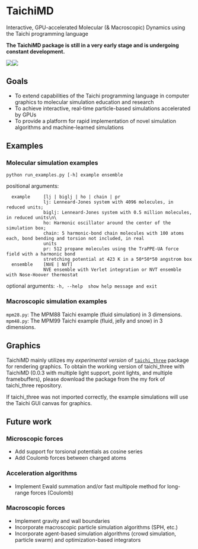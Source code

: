 # TaichiMD
Interactive, GPU-accelerated Molecular (& Macroscopic) Dynamics using the Taichi programming language

**The TaichiMD package is still in a very early stage and is undergoing constant development.**

![](propane.gif)![](mpm99.gif)

## Goals
* To extend capabilities of the Taichi programming language in computer graphics to molecular simulation education and research
* To achieve interactive, real-time particle-based simulations accelerated by GPUs
* To provide a platform for rapid implementation of novel simulation algorithms and machine-learned simulations

## Examples

### Molecular simulation examples
`python run_examples.py [-h] example ensemble`

positional arguments:
```
  example     [lj | biglj | ho | chain | pr
              lj: Lenneard-Jones system with 4096 molecules, in reduced units; 
              biglj: Lenneard-Jones system with 0.5 million molecules, in reduced units\n\
              ho: Harmonic oscillator around the center of the simulation box; 
              chain: 5 harmonic-bond chain molecules with 100 atoms each, bond bending and torsion not included, in real
              units
              pr: 512 propane molecules using the TraPPE-UA force field with a harmonic bond
              stretching potential at 423 K in a 50*50*50 angstrom box
  ensemble    [NVE | NVT] 
              NVE ensemble with Verlet integration or NVT ensemble with Nose-Hoover thermostat
```
optional arguments: `-h, --help  show help message and exit`

### Macroscopic simulation examples
`mpm28.py`: The MPM88 Taichi example (fluid simulation) in 3 dimensions.
`mpm48.py`: The MPM99 Taichi example (fluid, jelly and snow) in 3 dimensions.


## Graphics
TaichiMD mainly utilizes my *experimental version* of [`taichi_three`](https://github.com/victoriacity/taichi_three) package for rendering graphics. To obtain the working version of taichi_three with TaichiMD (0.0.3 with multiple light support, point lights, and multiple framebuffers), please download the package from the my fork of taichi_three repository.

If taichi_three was not imported correctly, the example simulations will use the Taichi GUI canvas for graphics.


## Future work
### Microscopic forces
* Add support for torsional potentials as cosine series
* Add Coulomb forces between charged atoms
### Acceleration algorithms
* Implement Ewald summation and/or fast multipole method for long-range forces (Coulomb)
### Macroscopic forces
* Implement gravity and wall boundaries
* Incorporate macroscopic particle simulation algorithms (SPH, etc.)
* Incorporate agent-based simulation algorithms (crowd simulation, particle swarm) and optimization-based integrators

